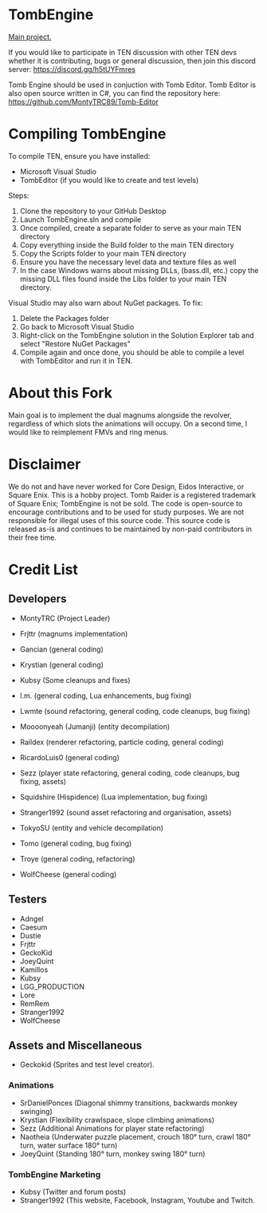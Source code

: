 # TombEngine 

[Main project.](https://github.com/MontyTRC89/TombEngine/tree/master/TombEngine)

If you would like to participate in TEN discussion with other TEN devs whether it is contributing, bugs or general discussion, then join this discord server: https://discord.gg/h5tUYFmres

Tomb Engine should be used in conjuction with Tomb Editor. Tomb Editor is also open source written in C#, you can find the repository here: https://github.com/MontyTRC89/Tomb-Editor

# Compiling TombEngine
To compile TEN, ensure you have installed:
- Microsoft Visual Studio 
- TombEditor (if you would like to create and test levels)

Steps:
1) Clone the repository to your GitHub Desktop
2) Launch TombEngine.sln and compile
3) Once compiled, create a separate folder to serve as your main TEN directory
4) Copy everything inside the Build folder to the main TEN directory
5) Copy the Scripts folder to your main TEN directory
6) Ensure you have the necessary level data and texture files as well
7) In the case Windows warns about missing DLLs, (bass.dll, etc.) copy the missing DLL files found inside the Libs folder to your main TEN directory.

Visual Studio may also warn about NuGet packages. To fix:
1) Delete the Packages folder
2) Go back to Microsoft Visual Studio
3) Right-click on the TombEngine solution in the Solution Explorer tab and select "Restore NuGet Packages"
4) Compile again and once done, you should be able to compile a level with TombEditor and run it in TEN.

# About this Fork
Main goal is to implement the dual magnums alongside the revolver, regardless of which slots the animations will occupy. On a second time, I would like to reimplement FMVs and ring menus.

# Disclaimer
We do not and have never worked for Core Design, Eidos Interactive, or Square Enix. This is a hobby project. Tomb Raider is a registered trademark of Square Enix; TombEngine is not be sold. The code is open-source to encourage contributions and to be used for study purposes. We are not responsible for illegal uses of this source code. This source code is released as-is and continues to be maintained by non-paid contributors in their free time.

# Credit List

## Developers
- MontyTRC (Project Leader)

- Frjttr (magnums implementation) 
- Gancian (general coding)	
- Krystian (general coding)	
- Kubsy (Some cleanups and fixes)	
- l.m. (general coding, Lua enhancements, bug fixing)	
- Lwmte (sound refactoring, general coding, code cleanups, bug fixing)	
- Moooonyeah (Jumanji) (entity decompilation)	
- Raildex (renderer refactoring, particle coding, general coding) 	
- RicardoLuis0 (general coding)	
- Sezz (player state refactoring, general coding, code cleanups, bug fixing, assets)	
- Squidshire (Hispidence) (Lua implementation, bug fixing)	
- Stranger1992 (sound asset refactoring and organisation, assets)	
- TokyoSU (entity and vehicle decompilation)	
- Tomo (general coding, bug fixing)	
- Troye (general coding, refactoring)	
- WolfCheese (general coding)	

## Testers	
- Adngel	
- Caesum	
- Dustie
- Frjttr
- GeckoKid	
- JoeyQuint	
- Kamillos	
- Kubsy	
- LGG_PRODUCTION	
- Lore	
- RemRem	
- Stranger1992	
- WolfCheese	

## Assets and Miscellaneous	

- Geckokid (Sprites and test level creator).	

### Animations	
- SrDanielPonces (Diagonal shimmy transitions, backwards monkey swinging)	
- Krystian (Flexibility crawlspace, slope climbing animations)	
- Sezz (Additional Animations for player state refactoring) 	
- Naotheia (Underwater puzzle placement, crouch 180° turn, crawl 180° turn, water surface 180° turn)	
- JoeyQuint (Standing 180° turn, monkey swing 180° turn)	

### TombEngine Marketing 	
- Kubsy (Twitter and forum posts)	
- Stranger1992 (This website, Facebook, Instagram, Youtube and Twitch.
